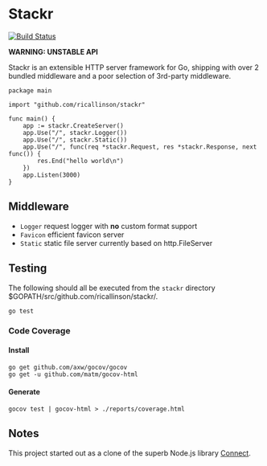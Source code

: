 # Stackr

[![Build Status](https://secure.travis-ci.org/ricallinson/stackr.png?branch=master)](http://travis-ci.org/ricallinson/stackr)

__WARNING: UNSTABLE API__

Stackr is an extensible HTTP server framework for Go, shipping with over 2 bundled middleware and a poor selection of 3rd-party middleware.

    package main

    import "github.com/ricallinson/stackr"

    func main() {
        app := stackr.CreateServer()
        app.Use("/", stackr.Logger())
        app.Use("/", stackr.Static())
        app.Use("/", func(req *stackr.Request, res *stackr.Response, next func()) {
            res.End("hello world\n")
        })
        app.Listen(3000)
    }

## Middleware

* `Logger` request logger with __no__ custom format support
* `Favicon` efficient favicon server
* `Static` static file server currently based on http.FileServer

## Testing

The following should all be executed from the `stackr` directory $GOPATH/src/github.com/ricallinson/stackr/.

    go test

### Code Coverage

#### Install

    go get github.com/axw/gocov/gocov
    go get -u github.com/matm/gocov-html

#### Generate

    gocov test | gocov-html > ./reports/coverage.html

## Notes

This project started out as a clone of the superb Node.js library [Connect](http://www.senchalabs.org/connect/).